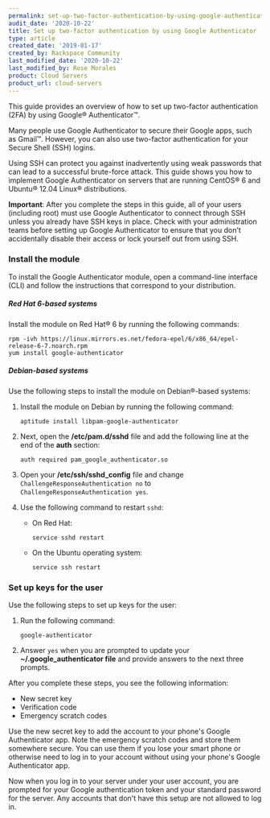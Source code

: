 ```yaml
---
permalink: set-up-two-factor-authentication-by-using-google-authenticator/
audit_date: '2020-10-22'
title: Set up two-factor authentication by using Google Authenticator
type: article
created_date: '2019-01-17'
created_by: Rackspace Community
last_modified_date: '2020-10-22'
last_modified_by: Rose Morales
product: Cloud Servers
product_url: cloud-servers
---
```


This guide provides an overview of how to set up two-factor authentication
(2FA) by using Google&reg; Authenticator&trade;.

Many people use Google Authenticator to secure their Google apps, such as
Gmail&trade;. However, you can also use two-factor authentication for your
Secure Shell (SSH) logins.

Using SSH can protect you against inadvertently using weak passwords that can
lead to a successful brute-force attack. This guide shows you how to implement
Google Authenticator on servers that are running CentOS&reg; 6 and Ubuntu&reg;
12.04 Linux&reg; distributions.

**Important**: After you complete the steps in this guide, all of your users
(including root) must use Google Authenticator to connect through
SSH unless you already have SSH keys in place. Check with your administration
teams before setting up Google Authenticator to ensure that you don't
accidentally disable their access or lock yourself out from using SSH.

### Install the module

To install the Google Authenticator module, open a command-line
interface (CLI) and follow the instructions that correspond to your
distribution.

##### Red Hat 6-based systems

Install the module on Red Hat&reg; 6 by running the following commands:

    rpm -ivh https://linux.mirrors.es.net/fedora-epel/6/x86_64/epel-release-6-7.noarch.rpm
    yum install google-authenticator

##### Debian-based systems

Use the following steps to install the module on Debian&reg;-based systems:

1. Install the module on Debian by running the following command:

       aptitude install libpam-google-authenticator

2. Next, open the **/etc/pam.d/sshd** file and add the following line at the end
   of the **auth** section:

       auth required pam_google_authenticator.so

3. Open your **/etc/ssh/sshd_config** file and change
   `ChallengeResponseAuthentication no` to `ChallengeResponseAuthentication yes`.

4. Use the following command to restart `sshd`:

   - On Red Hat:

         service sshd restart

   - On the Ubuntu operating system:

         service ssh restart

### Set up keys for the user

Use the following steps to set up keys for the user:

1. Run the following command:

       google-authenticator

2. Answer `yes` when you are prompted to update your
   **~/.google_authenticator file** and provide answers to the
   next three prompts.

After you complete these steps, you see the following information:

- New secret key
- Verification code
- Emergency scratch codes

Use the new secret key to add the account to your phone's Google
Authenticator app. Note the emergency scratch codes and store them somewhere
secure. You can use them if you lose your smart phone or otherwise need to log
in to your account without using your phone's Google Authenticator app.

Now when you log in to your server under your user account, you are prompted
for your Google authentication token and your standard password for the
server. Any accounts that don't have this setup are not allowed to log in.
